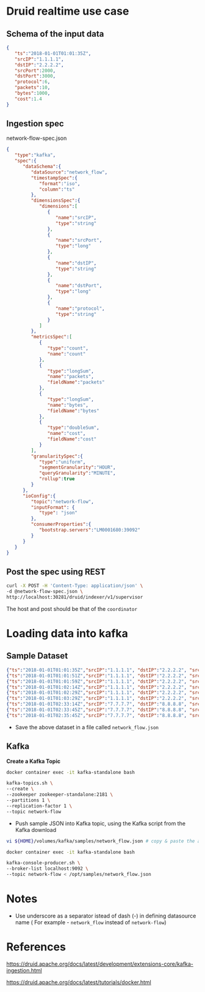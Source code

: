 
# Druid realtime use case

## Schema of the input data

```json
{
   "ts":"2018-01-01T01:01:35Z",
   "srcIP":"1.1.1.1",
   "dstIP":"2.2.2.2",
   "srcPort":2000,
   "dstPort":3000,
   "protocol":6,
   "packets":10,
   "bytes":1000,
   "cost":1.4
}
```

## Ingestion spec

network-flow-spec.json

```json
{
   "type":"kafka",
   "spec":{
      "dataSchema":{
         "dataSource":"network_flow",
         "timestampSpec":{
            "format":"iso",
            "column":"ts"
         },
         "dimensionsSpec":{
            "dimensions":[
               {
                  "name":"srcIP",
                  "type":"string"
               },
               {
                  "name":"srcPort",
                  "type":"long"
               },
               {
                  "name":"dstIP",
                  "type":"string"
               },
               {
                  "name":"dstPort",
                  "type":"long"
               },
               {
                  "name":"protocol",
                  "type":"string"
               }
            ]
         },
         "metricsSpec":[
            {
               "type":"count",
               "name":"count"
            },
            {
               "type":"longSum",
               "name":"packets",
               "fieldName":"packets"
            },
            {
               "type":"longSum",
               "name":"bytes",
               "fieldName":"bytes"
            },
            {
               "type":"doubleSum",
               "name":"cost",
               "fieldName":"cost"
            }
         ],
         "granularitySpec":{
            "type":"uniform",
            "segmentGranularity":"HOUR",
            "queryGranularity":"MINUTE",
            "rollup":true
         }
      },
      "ioConfig":{
         "topic":"network-flow",
		 "inputFormat": {
		 	"type": "json"
		 },
         "consumerProperties":{
            "bootstrap.servers":"LM0001680:39092"
         }
      }
   }
}
```

## Post the spec using REST

```bash
curl -X POST -H 'Content-Type: application/json' \
-d @network-flow-spec.json \
http://localhost:30281/druid/indexer/v1/supervisor
```

The host and post should be that of the `coordinator`

# Loading data into kafka

## Sample Dataset

```json
{"ts":"2018-01-01T01:01:35Z","srcIP":"1.1.1.1", "dstIP":"2.2.2.2", "srcPort":2000, "dstPort":3000, "protocol": 6, "packets":10, "bytes":1000, "cost": 1.4}
{"ts":"2018-01-01T01:01:51Z","srcIP":"1.1.1.1", "dstIP":"2.2.2.2", "srcPort":2000, "dstPort":3000, "protocol": 6, "packets":20, "bytes":2000, "cost": 3.1}
{"ts":"2018-01-01T01:01:59Z","srcIP":"1.1.1.1", "dstIP":"2.2.2.2", "srcPort":2000, "dstPort":3000, "protocol": 6, "packets":30, "bytes":3000, "cost": 0.4}
{"ts":"2018-01-01T01:02:14Z","srcIP":"1.1.1.1", "dstIP":"2.2.2.2", "srcPort":5000, "dstPort":7000, "protocol": 6, "packets":40, "bytes":4000, "cost": 7.9}
{"ts":"2018-01-01T01:02:29Z","srcIP":"1.1.1.1", "dstIP":"2.2.2.2", "srcPort":5000, "dstPort":7000, "protocol": 6, "packets":50, "bytes":5000, "cost": 10.2}
{"ts":"2018-01-01T01:03:29Z","srcIP":"1.1.1.1", "dstIP":"2.2.2.2", "srcPort":5000, "dstPort":7000, "protocol": 6, "packets":60, "bytes":6000, "cost": 4.3}
{"ts":"2018-01-01T02:33:14Z","srcIP":"7.7.7.7", "dstIP":"8.8.8.8", "srcPort":4000, "dstPort":5000, "protocol": 17, "packets":100, "bytes":10000, "cost": 22.4}
{"ts":"2018-01-01T02:33:45Z","srcIP":"7.7.7.7", "dstIP":"8.8.8.8", "srcPort":4000, "dstPort":5000, "protocol": 17, "packets":200, "bytes":20000, "cost": 34.5}
{"ts":"2018-01-01T02:35:45Z","srcIP":"7.7.7.7", "dstIP":"8.8.8.8", "srcPort":4000, "dstPort":5000, "protocol": 17, "packets":300, "bytes":30000, "cost": 46.3}
```

* Save the above dataset in a file called `network_flow.json`

## Kafka

**Create a Kafka Topic**

```bash
docker container exec -it kafka-standalone bash

kafka-topics.sh \
--create \
--zookeeper zookeeper-standalone:2181 \
--partitions 1 \
--replication-factor 1 \
--topic network-flow
```
* Push sample JSON into Kafka topic, using the Kafka script from the Kafka download

```bash
vi ${HOME}/volumes/kafka/samples/network_flow.json # copy & paste the above data 

docker container exec -it kafka-standalone bash

kafka-console-producer.sh \
--broker-list localhost:9092 \
--topic network-flow < /opt/samples/network_flow.json
```

# Notes

* Use underscore as a separator istead of dash (-) in defining datasource name 
  ( For example - `network_flow` instead of `network-flow`)

References
==========
https://druid.apache.org/docs/latest/development/extensions-core/kafka-ingestion.html

https://druid.apache.org/docs/latest/tutorials/docker.html